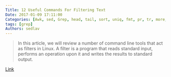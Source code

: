 ```yaml
---
Title: 12 Useful Commands For Filtering Text
Date: 2017-01-09 17:11:00
Categories: [Awk, sed, Grep, head, tail, sort, uniq, fmt, pr, tr, more, less]
tags: [grep]
Authors: sedlav
---
```


> In this article, we will review a number of command line tools that act as filters in Linux. A filter is a program that reads standard input, performs an operation upon it and writes the results to standard output.

[Link](http://www.tecmint.com/linux-file-operations-commands)
